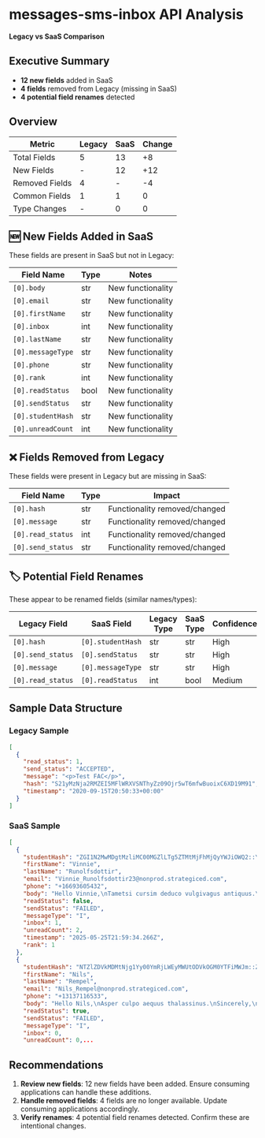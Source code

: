 # messages-sms-inbox API Analysis
**Legacy vs SaaS Comparison**

## Executive Summary

- **12 new fields** added in SaaS
- **4 fields** removed from Legacy (missing in SaaS)
- **4 potential field renames** detected

## Overview
| Metric | Legacy | SaaS | Change |
|--------|--------|------|--------|
| Total Fields | 5 | 13 | +8 |
| New Fields | - | 12 | +12 |
| Removed Fields | 4 | - | -4 |
| Common Fields | 1 | 1 | 0 |
| Type Changes | - | 0 | 0 |

## 🆕 New Fields Added in SaaS
These fields are present in SaaS but not in Legacy:

| Field Name | Type | Notes |
|------------|------|-------|
| `[0].body` | str | New functionality |
| `[0].email` | str | New functionality |
| `[0].firstName` | str | New functionality |
| `[0].inbox` | int | New functionality |
| `[0].lastName` | str | New functionality |
| `[0].messageType` | str | New functionality |
| `[0].phone` | str | New functionality |
| `[0].rank` | int | New functionality |
| `[0].readStatus` | bool | New functionality |
| `[0].sendStatus` | str | New functionality |
| `[0].studentHash` | str | New functionality |
| `[0].unreadCount` | int | New functionality |

## ❌ Fields Removed from Legacy
These fields were present in Legacy but are missing in SaaS:

| Field Name | Type | Impact |
|------------|------|--------|
| `[0].hash` | str | Functionality removed/changed |
| `[0].message` | str | Functionality removed/changed |
| `[0].read_status` | int | Functionality removed/changed |
| `[0].send_status` | str | Functionality removed/changed |

## 🏷️ Potential Field Renames
These appear to be renamed fields (similar names/types):

| Legacy Field | SaaS Field | Legacy Type | SaaS Type | Confidence |
|--------------|------------|-------------|-----------|------------|
| `[0].hash` | `[0].studentHash` | str | str | High |
| `[0].send_status` | `[0].sendStatus` | str | str | High |
| `[0].message` | `[0].messageType` | str | str | High |
| `[0].read_status` | `[0].readStatus` | int | bool | Medium |

## Sample Data Structure

### Legacy Sample
```json
[
  {
    "read_status": 1,
    "send_status": "ACCEPTED",
    "message": "<p>Test FAC</p>",
    "hash": "S21yMzNja2RMZEI5MFlWRXVSNThyZz09Ojr5wT6mfwBuoixC6XD19M91",
    "timestamp": "2020-09-15T20:50:33+00:00"
  }
]
```

### SaaS Sample
```json
[
  {
    "studentHash": "ZGI1N2MwMDgtMzliMC00MGZlLTg5ZTMtMjFhMjQyYWJiOWQ2::YjgwN2QwYzgtMGM4ZC00YWQyLTlhYTktZjRjNzYyNTNjYTQ0",
    "firstName": "Vinnie",
    "lastName": "Runolfsdottir",
    "email": "Vinnie_Runolfsdottir23@nonprod.strategiced.com",
    "phone": "+16693605432",
    "body": "Hello Vinnie,\nTametsi cursim deduco vulgivagus antiquus.\nSincerely,\nMateo",
    "readStatus": false,
    "sendStatus": "FAILED",
    "messageType": "I",
    "inbox": 1,
    "unreadCount": 2,
    "timestamp": "2025-05-25T21:59:34.266Z",
    "rank": 1
  },
  {
    "studentHash": "NTZlZDVkMDMtNjg1Yy00YmRjLWEyMWUtODVkOGM0YTFiMWJm::ZjFlY2ZlZGItYzg3MC00Y2ZiLThmNTItNDkxYmU4ZjlkYzZl",
    "firstName": "Nils",
    "lastName": "Rempel",
    "email": "Nils_Rempel@nonprod.strategiced.com",
    "phone": "+13137116533",
    "body": "Hello Nils,\nAsper culpo aequus thalassinus.\nSincerely,\nMaymie",
    "readStatus": true,
    "sendStatus": "FAILED",
    "messageType": "I",
    "inbox": 0,
    "unreadCount": 0,...
```

## Recommendations

1. **Review new fields**: 12 new fields have been added. Ensure consuming applications can handle these additions.
2. **Handle removed fields**: 4 fields are no longer available. Update consuming applications accordingly.
4. **Verify renames**: 4 potential field renames detected. Confirm these are intentional changes.
